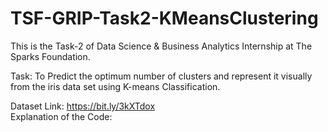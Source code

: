 # TSF-GRIP-Task2-KMeansClustering
This is the Task-2 of Data Science &amp; Business Analytics Internship at The Sparks Foundation. <br />

Task: To Predict the optimum number of clusters and represent it visually from the iris data set using K-means Classification.

Dataset Link: https://bit.ly/3kXTdox <br />
Explanation of the Code: 

